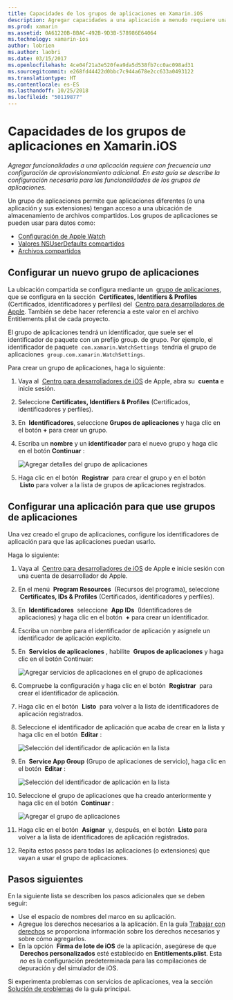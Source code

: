 ```yaml
---
title: Capacidades de los grupos de aplicaciones en Xamarin.iOS
description: Agregar capacidades a una aplicación a menudo requiere una configuración de aprovisionamiento adicional. En esta guía se describe la configuración necesaria para las capacidades de los grupos de aplicaciones.
ms.prod: xamarin
ms.assetid: 0A61220B-BBAC-492B-9D3B-578986E64064
ms.technology: xamarin-ios
author: lobrien
ms.author: laobri
ms.date: 03/15/2017
ms.openlocfilehash: 4ce04f21a3e520fea9da5d538fb7cc0ac098ad31
ms.sourcegitcommit: e268fd44422d0bbc7c944a678e2cc633a0493122
ms.translationtype: HT
ms.contentlocale: es-ES
ms.lasthandoff: 10/25/2018
ms.locfileid: "50119877"
---
```

# <a name="app-group-capabilities-in-xamarinios"></a>Capacidades de los grupos de aplicaciones en Xamarin.iOS

_Agregar funcionalidades a una aplicación requiere con frecuencia una configuración de aprovisionamiento adicional. En esta guía se describe la configuración necesaria para las funcionalidades de los grupos de aplicaciones._

Un grupo de aplicaciones permite que aplicaciones diferentes (o una aplicación y sus extensiones) tengan acceso a una ubicación de almacenamiento de archivos compartidos. Los grupos de aplicaciones se pueden usar para datos como:

*   [Configuración de Apple Watch](~/ios/watchos/app-fundamentals/settings.md)
*   [Valores NSUserDefaults compartidos](~/ios/app-fundamentals/user-defaults.md)
*   [Archivos compartidos](~/ios/watchos/app-fundamentals/parent-app.md#files)

## <a name="configure-a-new-app-group"></a>Configurar un nuevo grupo de aplicaciones

La ubicación compartida se configura mediante un  [grupo de aplicaciones](https://developer.apple.com/library/content/documentation/Miscellaneous/Reference/EntitlementKeyReference/Chapters/EnablingAppSandbox.html#//apple_ref/doc/uid/TP40011195-CH4-SW19), que se configura en la sección  **Certificates, Identifiers & Profiles**  (Certificados, identificadores y perfiles) del  [Centro para desarrolladores de Apple](https://developer.apple.com/account/). También se debe hacer referencia a este valor en el archivo Entitlements.plist de cada proyecto.

El grupo de aplicaciones tendrá un identificador, que suele ser el identificador de paquete con un prefijo group. de grupo. Por ejemplo, el identificador de paquete  `com.xamarin.WatchSettings`  tendría el grupo de aplicaciones  `group.com.xamarin.WatchSettings`.

Para crear un grupo de aplicaciones, haga lo siguiente:

1.  Vaya al  [Centro para desarrolladores de iOS](https://developer.apple.com/account/) de Apple, abra su  **cuenta** e inicie sesión.
2.  Seleccione **Certificates, Identifiers & Profiles** (Certificados, identificadores y perfiles).
3.  En  **Identificadores**, seleccione **Grupos de aplicaciones** y haga clic en el botón **+** para crear un grupo.
4.  Escriba un **nombre** y un **identificador** para el nuevo grupo y haga clic en el botón **Continuar** : 
   
    ![Agregar detalles del grupo de aplicaciones](app-groups-capabilities-images/image52.png)

5.  Haga clic en el botón  **Registrar**  para crear el grupo y en el botón  **Listo** para volver a la lista de grupos de aplicaciones registrados.

## <a name="configure-an-app-to-use-app-groups"></a>Configurar una aplicación para que use grupos de aplicaciones

Una vez creado el grupo de aplicaciones, configure los identificadores de aplicación para que las aplicaciones puedan usarlo.

Haga lo siguiente:

1.  Vaya al  [Centro para desarrolladores de iOS](https://developer.apple.com/account/) de Apple e inicie sesión con una cuenta de desarrollador de Apple.
2.  En el menú  **Program Resources**  (Recursos del programa), seleccione  **Certificates, IDs & Profiles** (Certificados, identificadores y perfiles).
3.  En  **Identificadores**  seleccione  **App IDs**  (Identificadores de aplicaciones) y haga clic en el botón  **+** para crear un identificador.
4.  Escriba un nombre para el identificador de aplicación y asígnele un identificador de aplicación explícito.
5.  En  **Servicios de aplicaciones** , habilite  **Grupos de aplicaciones** y haga clic en el botón Continuar:

    ![Agregar servicios de aplicaciones en el grupo de aplicaciones](app-groups-capabilities-images/image53.png)

6.  Compruebe la configuración y haga clic en el botón  **Registrar**  para crear el identificador de aplicación.
7.  Haga clic en el botón  **Listo**  para volver a la lista de identificadores de aplicación registrados.
8.  Seleccione el identificador de aplicación que acaba de crear en la lista y haga clic en el botón  **Editar** :

    ![Selección del identificador de aplicación en la lista](app-groups-capabilities-images/image54.png)

9.  En  **Service App Group** (Grupo de aplicaciones de servicio), haga clic en el botón  **Editar** :

    ![Selección del identificador de aplicación en la lista](app-groups-capabilities-images/image55.png)

10. Seleccione el grupo de aplicaciones que ha creado anteriormente y haga clic en el botón  **Continuar** :

    ![Agregar el grupo de aplicaciones](app-groups-capabilities-images/image56.png)

11. Haga clic en el botón  **Asignar**  y, después, en el botón  **Listo** para volver a la lista de identificadores de aplicación registrados.
12. Repita estos pasos para todas las aplicaciones (o extensiones) que vayan a usar el grupo de aplicaciones.

## <a name="next-steps"></a>Pasos siguientes
 
En la siguiente lista se describen los pasos adicionales que se deben seguir:

* Use el espacio de nombres del marco en su aplicación.
* Agregue los derechos necesarios a la aplicación. En la guía [Trabajar con derechos](~/ios/deploy-test/provisioning/entitlements.md) se proporciona información sobre los derechos necesarios y sobre cómo agregarlos.
* En la opción  **Firma de lote de iOS** de la aplicación, asegúrese de que  **Derechos personalizados** esté establecido en **Entitlements.plist**. Esta  _no_ es la configuración predeterminada para las compilaciones de depuración y del simulador de iOS.

Si experimenta problemas con servicios de aplicaciones, vea la sección [Solución de problemas](~/ios/deploy-test/provisioning/capabilities/index.md) de la guía principal.